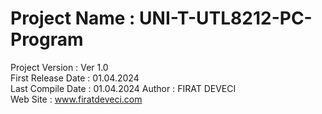 # Project Name       :   UNI-T-UTL8212-PC-Program
  Project Version    :   Ver 1.0   
  First Release Date :   01.04.2024  
  Last Compile Date  :   01.04.2024 
  Author             :   FIRAT DEVECI   
  Web Site           :   www.firatdeveci.com   
